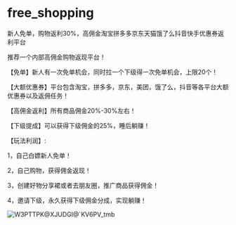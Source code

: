 # free_shopping
新人免单，购物返利30%，高佣金淘宝拼多多京东天猫饿了么抖音快手优惠券返利平台


推荐一个内部高佣金购物返现平台！

【免单】新人有一次免单机会，同时拉一个下级得一次免单机会，上限20个！

【大额优惠券】平台包含淘宝，拼多多，京东，美团，饿了么，抖音等各平台大额优惠券以及返佣任务！

【高佣金返利】所有商品佣金20%-30%左右！

【下级提成】可以获得下级佣金的25%，睡后躺赚！

【玩法利润】:

1，自己白嫖新人免单！

2，自己购物，获得佣金返现！

3，创建好物分享裙或者去朋友圈，推广商品获得佣金！

4，邀请下级，永久获得下级佣金分成，实现躺赚！
 

![`W3PTTPK@XJUDGI`@`KV6PV_tmb](https://github.com/user-attachments/assets/4ecf0f5b-6453-4c9e-982c-898a3f244081)


